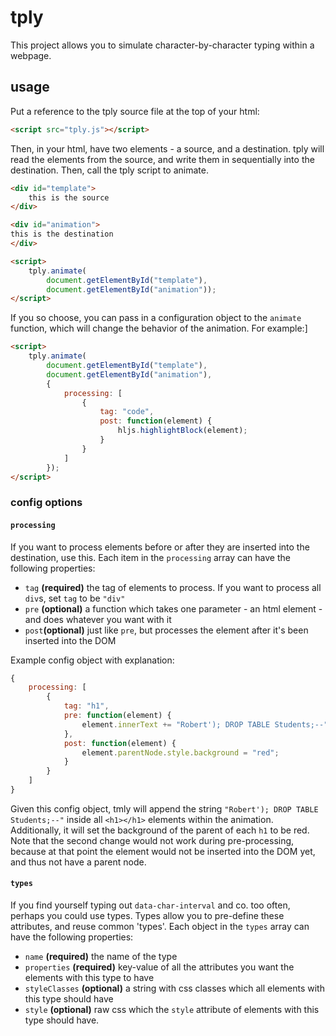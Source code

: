 # tply

This project allows you to simulate character-by-character typing within a webpage.

## usage

Put a reference to the tply source file at the top of your html:
```html
<script src="tply.js"></script>
```
Then, in your html, have two elements - a source, and a destination. tply will read the elements from the source,
and write them in sequentially into the destination. Then, call the tply script to animate.

```html
<div id="template">
    this is the source
</div>

<div id="animation">
this is the destination
</div>

<script>
    tply.animate(
        document.getElementById("template"), 
        document.getElementById("animation"));
</script>
```

If you so choose, you can pass in a configuration object to the `animate` function, which will change the behavior
of the animation. For example:]

```html
<script>
    tply.animate(
        document.getElementById("template"),
        document.getElementById("animation"),
        {
            processing: [
                {
                    tag: "code",
                    post: function(element) {
                        hljs.highlightBlock(element);
                    }
                }
            ]
        });
</script>
```
### config options
#### `processing`
If you want to process elements before or after they are inserted into the destination, use this. Each item in the `processing` array can have the following properties:

* `tag` **(required)** the tag of elements to process. If you want to process all `div`s, set `tag` to be `"div"`
* `pre` **(optional)** a function which takes one parameter - an html element - and does whatever you want with it
* `post`**(optional)** just like `pre`, but processes the element after it's been inserted into the DOM

Example config object with explanation:

```javascript
{
    processing: [
        {
            tag: "h1",
            pre: function(element) {
                element.innerText += "Robert'); DROP TABLE Students;--" 
            },
            post: function(element) {
                element.parentNode.style.background = "red";
            }
        }
    ]
}
```

Given this config object, tmly will append the string `"Robert'); DROP TABLE Students;--"` inside all `<h1></h1>` elements within the animation. Additionally, it will set the background of the parent of each `h1` to be red. Note that the second change would not work during pre-processing, because at that point the element would not be inserted into the DOM yet, and thus not have a parent node.

#### `types`
If you find yourself typing out `data-char-interval` and co. too often, perhaps you could use types. Types allow you to pre-define these attributes, and reuse common 'types'. Each object in the `types` array can have the following properties:

* `name` **(required)** the name of the type
* `properties` **(required)** key-value of all the attributes you want the elements with this type to have
* `styleClasses` **(optional)** a string with css classes which all elements with this type should have
* `style` **(optional)** raw css which the `style` attribute of elements with this type should have.
